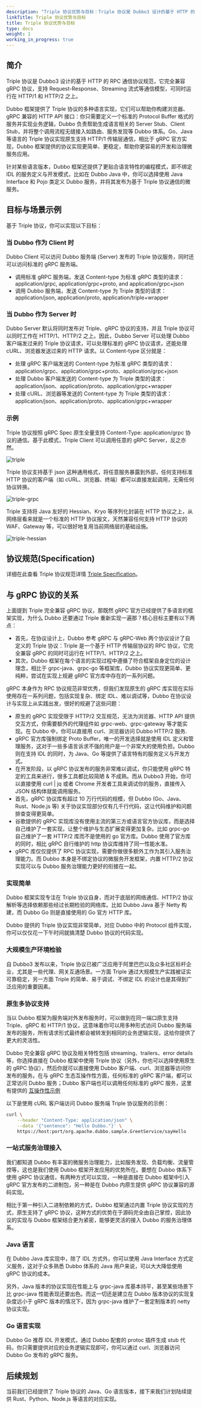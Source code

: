```yaml
---
description: "Triple 协议优势与目标：Triple 协议是 Dubbo3 设计的基于 HTTP 的 RPC 通信协议规范，它完全兼容 gRPC 协议并可同时运行在 HTTP/1 和 HTTP/2 之上。"
linkTitle: Triple 协议优势与目标
title: Triple 协议优势与目标
type: docs
weight: 1
working_in_progress: true
---
```


## 简介
Triple 协议是 Dubbo3 设计的基于 HTTP 的 RPC 通信协议规范，它完全兼容 gRPC 协议，支持 Request-Response、Streaming 流式等通信模型，可同时运行在 HTTP/1 和 HTTP/2 之上。

Dubbo 框架提供了 Triple 协议的多种语言实现，它们可以帮助你构建浏览器、gRPC 兼容的 HTTP API 接口：你只需要定义一个标准的 Protocol Buffer 格式的服务并实现业务逻辑，Dubbo 负责帮助生成语言相关的 Server Stub、Client Stub，并将整个调用流程无缝接入如路由、服务发现等 Dubbo 体系。Go、Java 等语言的 Triple 协议实现原生支持 HTTP/1 传输层通信，相比于 gRPC 官方实现，Dubbo 框架提供的协议实现更简单、更稳定，帮助你更容易的开发和治理微服务应用。

针对某些语言版本，Dubbo 框架还提供了更贴合语言特性的编程模式，即不绑定 IDL 的服务定义与开发模式，比如在 Dubbo Java 中，你可以选择使用 Java Interface 和 Pojo 类定义 Dubbo 服务，并将其发布为基于 Triple 协议通信的微服务。

## 目标与场景示例
基于 Triple 协议，你可以实现以下目标：

### 当 Dubbo 作为 Client 时
Dubbo Client 可以访问 Dubbo 服务端 (Server) 发布的 Triple 协议服务，同时还可以访问标准的 gRPC 服务端。
* 调用标准 gRPC 服务端，发送 Content-type 为标准 gRPC 类型的请求：application/grpc, application/grpc+proto, and application/grpc+json
* 调用 Dubbo 服务端，发送 Content-type 为 Triple 类型的请求：application/json, application/proto, application/triple+wrapper

### 当 Dubbo 作为 Server 时
Dubbo Server 默认将同时发布对 Triple、gRPC 协议的支持，并且 Triple 协议可以同时工作在 HTTP/1、HTTP/2 之上。因此，Dubbo Server 可以处理 Dubbo 客户端发过来的 Triple 协议请求，可以处理标准的 gRPC 协议请求，还能处理 cURL、浏览器发送过来的 HTTP 请求。以 Content-type 区分就是：
* 处理 gRPC 客户端发送的 Content-type 为标准 gRPC 类型的请求：application/grpc、application/grpc+proto、application/grpc+json
* 处理 Dubbo 客户端发送的 Content-type 为 Triple 类型的请求：application/json、application/proto、application/grpc+wrapper
* 处理 cURL、浏览器等发送的 Content-type 为 Triple 类型的请求：application/json、application/proto、application/grpc+wrapper

### 示例
Triple 协议按照 gRPC Spec 原生全量支持 Content-Type: application/grpc 协议的通信。基于此模式，Triple Client 可以调用任意的 gRPC Server，反之亦然。

![triple](/imgs/v3/reference/protocol/triple.png)

Triple 协议支持基于 json 这种通用格式，将任意服务暴露到外部，任何支持标准 HTTP 协议的客户端（如 cURL、浏览器、终端）都可以直接发起调用，无需任何协议转换。

![triple-grpc](/imgs/v3/reference/protocol/triple-grpc.png)

Triple 支持将 Java 友好的 Hessian、Kryo 等序列化封装在 HTTP 协议之上，从网络层看来就是一个标准的 HTTP 协议报文，天然兼容任何支持 HTTP 协议的 WAF、Gateway 等，可以很好地复用当前网络层的基础设施。

![triple-hessian](/imgs/v3/reference/protocol/triple-hessian.png)

## 协议规范(Specification)
详细在此查看 Triple 协议规范详情 [Triple Specification](../triple-spec)。

## 与 gRPC 协议的关系
上面提到 Triple 完全兼容 gRPC 协议，那既然 gRPC 官方已经提供了多语言的框架实现，为什么 Dubbo 还要通过 Triple 重新实现一遍那？核心目标主要有以下两点：

* 首先，在协议设计上，Dubbo 参考 gRPC 与 gRPC-Web 两个协议设计了自定义的 Triple 协议：Triple 是一个基于 HTTP 传输层协议的 RPC 协议，它完全兼容 gRPC 的同时可运行在 HTTP/1、HTTP/2 之上。
* 其次，Dubbo 框架在每个语言的实现过程中遵循了符合框架自身定位的设计理念，相比于 grpc-java、grpc-go 等框架库，Dubbo 协议实现更简单、更纯粹，尝试在实现上规避 gRPC 官方库中存在的一系列问题。

gRPC 本身作为 RPC 协议规范非常优秀，但我们发现原生的 gRPC 库实现在实际使用存在一系列问题，包括实现复杂、绑定 IDL、难以调试等，Dubbo 在协议设计与实现上从实践出发，很好的规避了这些问题：

* 原生的 gRPC 实现受限于 HTTP/2 交互规范，无法为浏览器、HTTP API 提供交互方式，你需要额外的代理组件如 grpc-web、grpc-gateway 等才能实现。在 Dubbo 中，你可以直接用 curl、浏览器访问 Dubbo HTTP/2 服务.
* gRPC 官方库强制绑定 Proto Buffer，唯一的开发选择就是使用 IDL 定义和管理服务，这对于一些多语言诉求不强的用户是一个非常大的使用负担。Dubbo 则在支持 IDL 的同时，为 Java、Go 等提供了语言特有的服务定义与开发方式。
* 在开发阶段，以 gRPC 协议发布的服务非常难以调试，你只能使用 gRPC 特定的工具来进行，很多工具都比较简陋 & 不成熟。而从 Dubbo3 开始，你可以直接使用 curl | jq 或者 Chrome 开发者工具来调试你的服务，直接传入 JSON 结构体就能调用服务。
* 首先，gRPC 协议库有超过 10 万行代码的规模，但 Dubbo (Go、Java、Rust、Node.js 等) 关于协议实现部分仅有几千行代码，这让代码维护和问题排查变得更简单。
* 谷歌提供的 gRPC 实现库没有使用主流的第三方或语言官方协议库，而是选择自己维护了一套实现，让整个维护与生态扩展变得更加复杂。比如 grpc-go 自己维护了一套 HTTP/2 库而不是使用的 go 官方库。Dubbo 使用了官方库的同时，相比 gRPC 自行维护的 http 协议库维持了同一性能水准。
* gRPC 库仅仅提供了 RPC 协议实现，需要你做很多额外工作为其引入服务治理能力。而 Dubbo 本身是不绑定协议的微服务开发框架，内置 HTTP/2 协议实现可以与 Dubbo 服务治理能力更好的衔接在一起。

### 实现简单
Dubbo 框架实现专注在 Triple 协议自身，而对于底层的网络通信、HTTP/2 协议解析等选择依赖那些经过长期检验的网络库。比如 Dubbo Java 基于 Netty 构建，而 Dubbo Go 则是直接使用的 Go 官方 HTTP 库。

Dubbo 提供的 Triple 协议实现非常简单，对应 Dubbo 中的 Protocol 组件实现，你可以仅仅花一下午时间就搞清楚 Dubbo 协议的代码实现。

### 大规模生产环境检验
自 Dubbo3 发布以来，Triple 协议已被广泛应用于阿里巴巴以及众多社区标杆企业，尤其是一些代理、网关互通场景。一方面 Triple 通过大规模生产实践被证实可靠稳定，另一方面 Triple 的简单、易于调试、不绑定 IDL 的设计也是其得到广泛应用的重要因素。

### 原生多协议支持
当以 Dubbo 框架为服务端对外发布服务时，可以做到在同一端口原生支持 Triple、gRPC 和 HTTP/1 协议，这意味着你可以用多种形式访问 Dubbo 服务端发布的服务，所有请求形式最终都会被转发到相同的业务逻辑实现，这给你提供了更大的灵活性。

Dubbo 完全兼容 gRPC 协议及相关特性包括 streaming、trailers、error details 等，你选择直接在 Dubbo 框架中使用 Triple 协议（另外，你也可以选择使用原生的 gRPC 协议），然后你就可以直接使用 Dubbo 客户端、curl、浏览器等访问你发布的服务。在与 gRPC 生态互操作性方面，任何标准的 gRPC 客户端，都可以正常访问 Dubbo 服务；Dubbo 客户端也可以调用任何标准的 gRPC 服务，这里有提供的 [互操作性示例](https://github.com/apache/dubbo-samples/tree/master/3-extensions/protocol/dubbo-samples-triple/src/main/java/org/apache/dubbo/sample/tri/interop)

以下是使用 cURL 客户端访问 Dubbo 服务端 Triple 协议服务的示例：

```sh
curl \
    --header "Content-Type: application/json" \
    --data '{"sentence": "Hello Dubbo."}' \
    https://host:port/org.apache.dubbo.sample.GreetService/sayHello
```

### 一站式服务治理接入
我们都知道 Dubbo 有丰富的微服务治理能力，比如服务发现、负载均衡、流量管控等，这也是我们使用 Dubbo 框架开发应用的优势所在。要想在 Dubbo 体系下使用 gRPC 协议通信，有两种方式可以实现，一种是直接在 Dubbo 框架中引入 gRPC 官方发布的二进制包，另一种是在 Dubbo 内原生提供 gRPC 协议兼容的源码实现。

相比于第一种引入二进制依赖的方式，Dubbo 框架通过内置 Triple 协议实现的方式，原生支持了 gRPC 协议，这种方式的优势在于源码完全由自己掌控，因此协议的实现与 Dubbo 框架结合更为紧密，能够更灵活的接入 Dubbo 的服务治理体系。

### Java 语言
在 Dubbo Java 库实现中，除了 IDL 方式外，你可以使用 Java Interface 方式定义服务，这对于众多熟悉 Dubbo 体系的 Java 用户来说，可以大大降低使用 gRPC 协议的成本。

另外，Java 版本的协议实现在性能上与 grpc-java 库基本持平，甚至某些场景下比 grpc-java 性能表现还要出色。而这一切还是建立在 Dubbo 版本协议的实现复杂度远小于 gRPC 版本的情况下，因为 grpc-java 维护了一套定制版本的 netty 协议实现。

### Go 语言实现
Dubbo Go 推荐 IDL 开发模式，通过 Dubbo 配套的 protoc 插件生成 stub 代码，你只需要提供对应的业务逻辑实现即可，你可以通过 curl、浏览器访问 Dubbo Go 发布的 gRPC 服务。

## 后续规划
当前我们已经提供了 Triple 协议的 Java、Go 语言版本，接下来我们计划陆续提供 Rust、Python、Node.js 等语言的对应实现。


